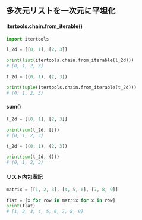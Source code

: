 ## 多次元リストを一次元に平坦化

#### itertools.chain.from_iterable()

```py
import itertools

l_2d = [[0, 1], [2, 3]]

print(list(itertools.chain.from_iterable(l_2d)))
# [0, 1, 2, 3]
```

```py
t_2d = ((0, 1), (2, 3))

print(tuple(itertools.chain.from_iterable(t_2d)))
# (0, 1, 2, 3)
```

#### sum()

```py
l_2d = [[0, 1], [2, 3]]

print(sum(l_2d, []))
# [0, 1, 2, 3]
```

```py
t_2d = ((0, 1), (2, 3))

print(sum(t_2d, ()))
# (0, 1, 2, 3)
```

#### リスト内包表記

```py
matrix = [[1, 2, 3], [4, 5, 6], [7, 8, 9]]

flat = [x for row in matrix for x in row]
print(flat)
# [1, 2, 3, 4, 5, 6, 7, 8, 9]
```
